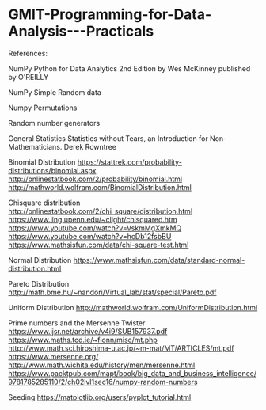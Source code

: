 # GMIT-Programming-for-Data-Analysis---Practicals



References:

NumPy
Python for Data Analytics 2nd Edition by Wes McKinney published by O'REILLY

NumPy Simple Random data

Numpy Permutations

Random number generators

General Statistics
Statistics without Tears, an Introduction for Non-Mathematicians. Derek Rowntree

Binomial Distribution
https://stattrek.com/probability-distributions/binomial.aspx
http://onlinestatbook.com/2/probability/binomial.html
http://mathworld.wolfram.com/BinomialDistribution.html

Chisquare distribution
http://onlinestatbook.com/2/chi_square/distribution.html
https://www.ling.upenn.edu/~clight/chisquared.htm
https://www.youtube.com/watch?v=VskmMgXmkMQ
https://www.youtube.com/watch?v=hcDb12fsbBU
https://www.mathsisfun.com/data/chi-square-test.html


Normal Distribution
https://www.mathsisfun.com/data/standard-normal-distribution.html


Pareto Distribution
http://math.bme.hu/~nandori/Virtual_lab/stat/special/Pareto.pdf

Uniform Distribution
http://mathworld.wolfram.com/UniformDistribution.html


Prime numbers and the Mersenne Twister
https://www.ijsr.net/archive/v4i9/SUB157937.pdf
https://www.maths.tcd.ie/~fionn/misc/mt.php
http://www.math.sci.hiroshima-u.ac.jp/~m-mat/MT/ARTICLES/mt.pdf
https://www.mersenne.org/
http://www.math.wichita.edu/history/men/mersenne.html 
https://www.packtpub.com/mapt/book/big_data_and_business_intelligence/9781785285110/2/ch02lvl1sec16/numpy-random-numbers

Seeding
https://matplotlib.org/users/pyplot_tutorial.html